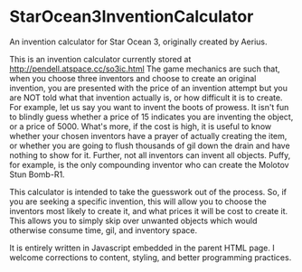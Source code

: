 # StarOcean3InventionCalculator
An invention calculator for Star Ocean 3, originally created by Aerius. 

This is an invention calculator currently stored at http://pendell.atspace.cc/so3ic.html
The game mechanics are such that, when you choose three inventors and choose to create an original invention, you 
are presented with the price of an invention attempt but you are NOT told what that invention actually is, or how 
difficult it is to create.  For example, let us say you want to invent the boots of prowess. It isn't fun to blindly
guess whether a price of 15 indicates you are inventing the object, or a price of 5000. What's more, if the cost is 
high, it is useful to know whether your chosen inventors have a prayer of actually creating the item, or whether you 
are going to flush thousands of gil down the drain and have nothing to show for it. Further, not all inventors can
invent all objects. Puffy, for example, is the only compounding inventor who can create the Molotov Stun Bomb-R1. 

This calculator is intended to 
take the guesswork out of the process.  So, if you are seeking a specific invention, this will allow you to choose
the inventors most likely to create it, and what prices it will be cost to create it. This allows you to simply skip
over unwanted objects which would otherwise consume time, gil, and inventory space. 

It is entirely written in Javascript embedded in the parent HTML page.  I welcome corrections to content, styling,
and better programming practices. 
